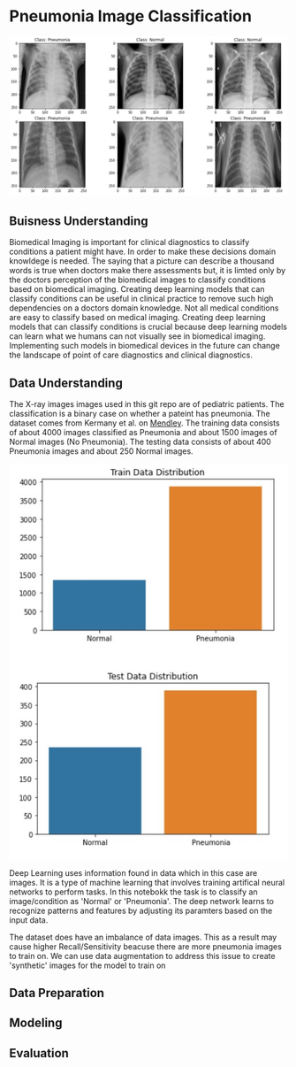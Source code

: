 # Pneumonia Image Classification
![x_ray_images](images/x_ray.jpg)

## Buisness Understanding 
Biomedical Imaging is important for clinical diagnostics to classify conditions a patient might have. In order to make these decisions domain knowldege is needed. The saying that a picture can describe a thousand words is true when doctors make there assessments but, it is limted only by the doctors perception of the biomedical images to classify conditions based on biomedical imaging. Creating deep learning models that can classify conditions can be useful in clinical practice to remove such high dependencies on a doctors domain knowledge. Not all medical conditions are easy to classify based on medical imaging. Creating deep learning models that can classify conditions is crucial because deep learning models can learn what we humans can not visually see in biomedical imaging. Implementing such models in biomedical devices in the future can change the landscape of point of care diagnostics and clinical diagnostics.

## Data Understanding 
The X-ray images images used in this git repo are of pediatric patients. The classification is a binary case on whether a pateint has pneumonia. The dataset comes from Kermany et al. on [Mendley](https://data.mendeley.com/datasets/rscbjbr9sj/3). The training data consists of about 4000 images classified as Pneumonia and about 1500 images of Normal images (No Pneumonia). The testing data consists of about 400 Pneumonia images and about 250 Normal images.

![class_distribution](images/data_dist.jpg)

Deep Learning uses information found in data which in this case are images. It is a type of machine learning that involves training artifical neural networks to perform tasks. In this notebokk the task is to classify an image/condition as 'Normal' or 'Pneumonia'. The deep network learns to recognize patterns and features by adjusting its paramters based on the input data. 

The dataset does have an imbalance of data images. This as a result may cause higher Recall/Sensitivity beacuse there are more pneumonia images to train on. We can use data augmentation to address this issue to create 'synthetic' images for the model to train on

## Data Preparation 

## Modeling 

## Evaluation